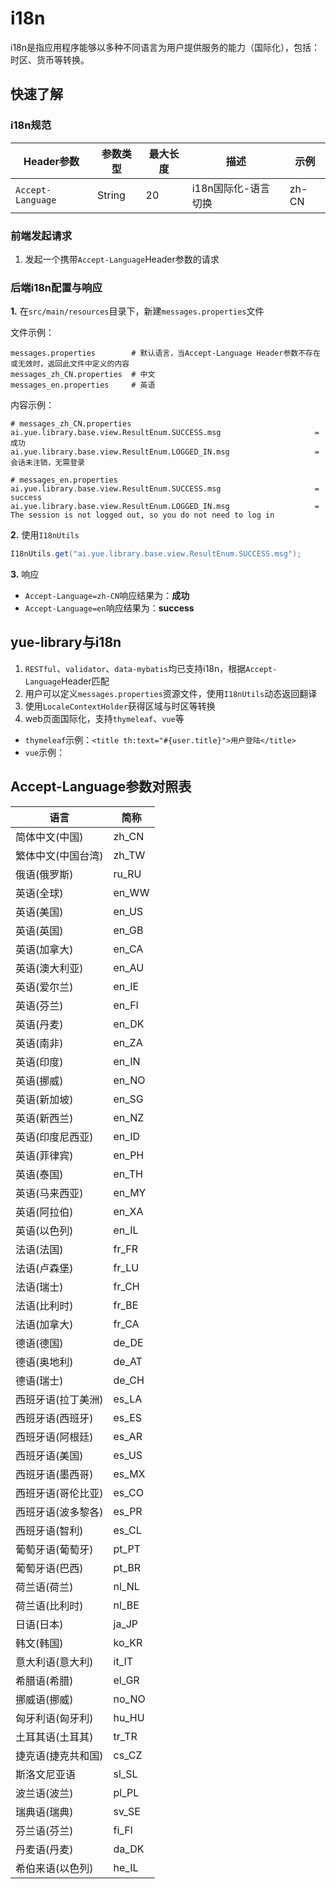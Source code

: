 # i18n
i18n是指应用程序能够以多种不同语言为用户提供服务的能力（国际化），包括：时区、货币等转换。

## 快速了解
### i18n规范
|Header参数		    |参数类型	|最大长度	|描述			    |示例	|
|--					|--			|--			|--				    |--		|
|`Accept-Language`	|String		|20			|i18n国际化-语言切换  |zh-CN	|

### 前端发起请求
1. 发起一个携带`Accept-Language`Header参数的请求

### 后端i18n配置与响应
**1.** 在`src/main/resources`目录下，新建`messages.properties`文件

文件示例：
```
messages.properties        # 默认语言，当Accept-Language Header参数不存在或无效时，返回此文件中定义的内容
messages_zh_CN.properties  # 中文
messages_en.properties     # 英语
```

内容示例：
```properties
# messages_zh_CN.properties
ai.yue.library.base.view.ResultEnum.SUCCESS.msg                     = 成功
ai.yue.library.base.view.ResultEnum.LOGGED_IN.msg                   = 会话未注销，无需登录

# messages_en.properties
ai.yue.library.base.view.ResultEnum.SUCCESS.msg                     = success
ai.yue.library.base.view.ResultEnum.LOGGED_IN.msg                   = The session is not logged out, so you do not need to log in
```

**2.** 使用`I18nUtils`
```java
I18nUtils.get("ai.yue.library.base.view.ResultEnum.SUCCESS.msg");
```

**3.** 响应
  - `Accept-Language=zh-CN`响应结果为：**成功**
  - `Accept-Language=en`响应结果为：**success**

## yue-library与i18n
1. `RESTful`、`validator`、`data-mybatis`均已支持i18n，根据`Accept-Language`Header匹配
2. 用户可以定义`messages.properties`资源文件，使用`I18nUtils`动态返回翻译
3. 使用`LocaleContextHolder`获得区域与时区等转换
4. web页面国际化，支持`thymeleaf`、`vue`等
  - `thymeleaf`示例：`<title th:text="#{user.title}">用户登陆</title>`
  - `vue`示例：

## Accept-Language参数对照表
|语言				|简称	|
|---				|---	|
|简体中文(中国)		|zh_CN	|
|繁体中文(中国台湾)	|zh_TW	|
|俄语(俄罗斯)		|ru_RU	|
|英语(全球)			|en_WW	|
|英语(美国)			|en_US	|
|英语(英国)			|en_GB	|
|英语(加拿大)		|en_CA	|
|英语(澳大利亚)		|en_AU	|
|英语(爱尔兰)		|en_IE	|
|英语(芬兰)			|en_FI	|
|英语(丹麦)			|en_DK	|
|英语(南非)			|en_ZA	|
|英语(印度)			|en_IN	|
|英语(挪威)			|en_NO	|
|英语(新加坡)		|en_SG	|
|英语(新西兰)		|en_NZ	|
|英语(印度尼西亚)	    |en_ID	|
|英语(菲律宾)		|en_PH	|
|英语(泰国)			|en_TH	|
|英语(马来西亚)		|en_MY	|
|英语(阿拉伯)		|en_XA	|
|英语(以色列)		|en_IL	|
|法语(法国)			|fr_FR	|
|法语(卢森堡)		|fr_LU	|
|法语(瑞士)			|fr_CH	|
|法语(比利时)		|fr_BE	|
|法语(加拿大)		|fr_CA	|
|德语(德国)			|de_DE	|
|德语(奥地利)		|de_AT	|
|德语(瑞士)			|de_CH	|
|西班牙语(拉丁美洲)	|es_LA	|
|西班牙语(西班牙)	    |es_ES	|
|西班牙语(阿根廷)	    |es_AR	|
|西班牙语(美国)		|es_US	|
|西班牙语(墨西哥)	    |es_MX	|
|西班牙语(哥伦比亚)	|es_CO	|
|西班牙语(波多黎各)	|es_PR	|
|西班牙语(智利)		|es_CL	|
|葡萄牙语(葡萄牙)	    |pt_PT	|
|葡萄牙语(巴西)		|pt_BR	|
|荷兰语(荷兰)		|nl_NL	|
|荷兰语(比利时)		|nl_BE	|
|日语(日本)			|ja_JP	|
|韩文(韩国)			|ko_KR	|
|意大利语(意大利)	    |it_IT	|
|希腊语(希腊)		|el_GR	|
|挪威语(挪威)		|no_NO	|
|匈牙利语(匈牙利)	    |hu_HU	|
|土耳其语(土耳其)	    |tr_TR	|
|捷克语(捷克共和国)	|cs_CZ	|
|斯洛文尼亚语		    |sl_SL	|
|波兰语(波兰)		|pl_PL	|
|瑞典语(瑞典)		|sv_SE	|
|芬兰语(芬兰)		|fi_FI	|
|丹麦语(丹麦)		|da_DK	|
|希伯来语(以色列)	    |he_IL	|
